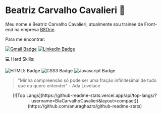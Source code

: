 # Beatriz Carvalho Cavalieri	:hugs:

  Meu nome é Beatriz Carvalho Cavalieri, atualmente sou trainee de Front-end na empresa [B8One](https://www.linkedin.com/company/b8one/).


Para me encontrar:

[![Gmail Badge](https://img.shields.io/badge/Gmail-D14836?style=for-the-badge&logo=gmail&logoColor=white&link=mailto:bia3003carvalho@gmail.com)](mailto:bia3003carvalho@gmail.com)
[![Linkedin Badge](https://img.shields.io/badge/LinkedIn-0077B5?style=for-the-badge&logo=linkedin&logoColor=white&link=https://www.linkedin.com/in/beatriz-carvalho-cavalieri)](https://www.linkedin.com/in/beatriz-carvalho-cavalieri)

:computer: Hard Skills:

![HTML5 Badge](https://img.shields.io/badge/HTML5-E34F26?style=for-the-badge&logo=html5&logoColor=white)
![CSS3 Badge](https://img.shields.io/badge/CSS3-1572B6?style=for-the-badge&logo=css3&logoColor=white)
![Javascript Badge](https://img.shields.io/badge/JavaScript-323330?style=for-the-badge&logo=javascript&logoColor=F7DF1E)



> "Minha compreensão só pode ser uma fração infinitesimal de tudo que eu quero entender"  - Ada Lovelace
<p align="center">
[![Top Langs](https://github-readme-stats.vercel.app/api/top-langs/?username=BiaCarvalhoCavalieri&layout=compact)](https://github.com/anuraghazra/github-readme-stats)
</p>

